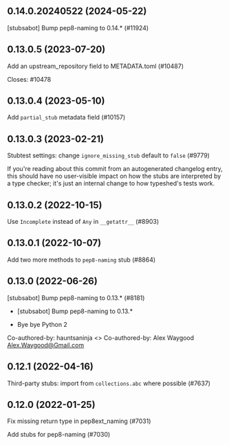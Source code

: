 ## 0.14.0.20240522 (2024-05-22)

[stubsabot] Bump pep8-naming to 0.14.* (#11924)

## 0.13.0.5 (2023-07-20)

Add an upstream_repository field to METADATA.toml (#10487)

Closes: #10478

## 0.13.0.4 (2023-05-10)

Add `partial_stub` metadata field (#10157)

## 0.13.0.3 (2023-02-21)

Stubtest settings: change `ignore_missing_stub` default to `false` (#9779)

If you're reading about this commit from an autogenerated changelog entry, this should have no user-visible impact on how the stubs are interpreted by a type checker; it's just an internal change to how typeshed's tests work.

## 0.13.0.2 (2022-10-15)

Use `Incomplete` instead of `Any` in `__getattr__` (#8903)

## 0.13.0.1 (2022-10-07)

Add two more methods to `pep8-naming` stub (#8864)

## 0.13.0 (2022-06-26)

[stubsabot] Bump pep8-naming to 0.13.* (#8181)

* [stubsabot] Bump pep8-naming to 0.13.*

* Bye bye Python 2

Co-authored-by: hauntsaninja <>
Co-authored-by: Alex Waygood <Alex.Waygood@Gmail.com>

## 0.12.1 (2022-04-16)

Third-party stubs: import from `collections.abc` where possible (#7637)

## 0.12.0 (2022-01-25)

Fix missing return type in pep8ext_naming (#7031)

Add stubs for pep8-naming (#7030)

